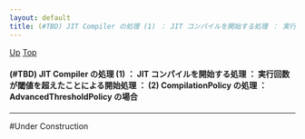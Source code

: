 ```yaml
---
layout: default
title: (#TBD) JIT Compiler の処理 (1) ： JIT コンパイルを開始する処理 ： 実行回数が閾値を超えたことによる開始処理 ： (2) CompilationPolicy の処理 ： AdvancedThresholdPolicy の場合 
---
```

[Up](noi9gh3rMo.html) [Top](../index.html)

#### (#TBD) JIT Compiler の処理 (1) ： JIT コンパイルを開始する処理 ： 実行回数が閾値を超えたことによる開始処理 ： (2) CompilationPolicy の処理 ： AdvancedThresholdPolicy の場合 

--- 
#Under Construction






